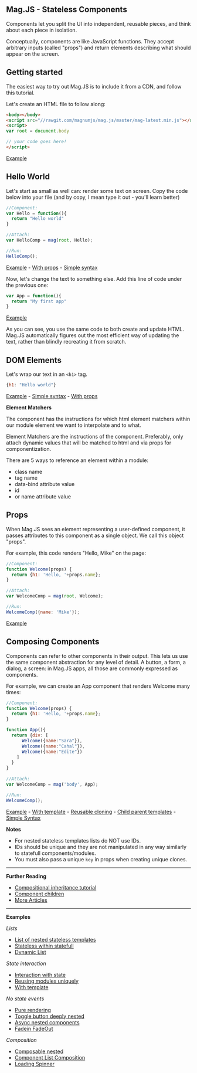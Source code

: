 ## Mag.JS - Stateless Components

Components let you split the UI into independent, reusable pieces, and think about each piece in isolation.

Conceptually, components are like JavaScript functions. They accept arbitrary inputs (called "props") and return elements describing what should appear on the screen.

## Getting started

The easiest way to try out Mag.JS is to include it from a CDN, and follow this tutorial.

Let's create an HTML file to follow along:

```html
<body></body>
<script src="//rawgit.com/magnumjs/mag.js/master/mag-latest.min.js"></script>
<script>
var root = document.body

// your code goes here!
</script>
```
[Example](http://jsbin.com/tubafuhepu/edit?html,output)

## Hello World

Let's start as small as well can: render some text on screen. Copy the code below into your file (and by copy, I mean type it out - you'll learn better)

```javascript
//Component:
var Hello = function(){
  return "Hello world"
}

//Attach:
var HelloComp = mag(root, Hello);

//Run:
HelloComp();
```
[Example](http://jsbin.com/damazuwopo/edit?html,output) - [With props](http://jsbin.com/vonamutano/edit?html,output) - [Simple syntax](http://jsbin.com/pomolafeli/edit?html,output)

Now, let's change the text to something else. Add this line of code under the previous one:

```javascript
var App = function(){
  return "My first app"
}
```
[Example](http://jsbin.com/wixopufafa/edit?html,output)

As you can see, you use the same code to both create and update HTML. Mag.JS automatically figures out the most efficient way of updating the text, rather than blindly recreating it from scratch.

## DOM Elements

Let's wrap our text in an `<h1>` tag.

```javascript
{h1: "Hello world"}
```
[Example](http://jsbin.com/migukexede/edit?html,output) - [Simple syntax](http://jsbin.com/famuxuyebo/edit?html,output) - [With props](http://jsbin.com/wadogayijo/edit?html,output)

**Element Matchers**

The component has the instructions for which html element matchers within our module element we want to interpolate and to what.

Element Matchers are the instructions of the component. Preferably, only attach dynamic values that will be matched to html and via props for componentization.

There are 5 ways to reference an element within a module:
* class name
* tag name
* data-bind attribute value
* id
* or name attribute value

## Props
When Mag.JS sees an element representing a user-defined component, it passes attributes to this component as a single object.
We call this object "props".

For example, this code renders "Hello, Mike" on the page:

```javascript
//Component:
function Welcome(props) {
  return {h1: 'Hello, '+props.name};
}

//Attach:
var WelcomeComp = mag(root, Welcome);

//Run:
WelcomeComp({name: 'Mike'});
```
[Example](http://jsbin.com/xukidaxive/edit?html,output)


## Composing Components

Components can refer to other components in their output. 
This lets us use the same component abstraction for any level of detail. 
A button, a form, a dialog, a screen: in Mag.JS apps, all those are commonly expressed as components.

For example, we can create an App component that renders Welcome many times:

```javascript
//Component:
function Welcome(props) {
  return {h1: 'Hello, '+props.name};
}

function App(){
  return {div: [
      Welcome({name:"Sara"}),
      Welcome({name:"Cahal"}),
      Welcome({name:"Edite"})
    ]
  }
}
  
//Attach:
var WelcomeComp = mag('body', App);

//Run:
WelcomeComp();
```
[Example](http://jsbin.com/tuyimabogi/edit?html,output) - [With template](http://jsbin.com/bekadoyuki/edit?html,output) - [Reusable cloning](http://jsbin.com/zoyadivaku/edit?html,output) - [Child parent templates](http://jsbin.com/zuziwiqato/edit?html,output) - [Simple Syntax](http://jsbin.com/kayidapiwu/edit?html,output)

**Notes**

- For nested stateless templates lists do NOT use IDs. 
- IDs should be unique and they are not manipulated in any way similarly to statefull components/modules.
- You must also pass a unique `key` in props when creating unique clones.

<hr>

**Further Reading**

* [Compositional inheritance tutorial](//github.com/magnumjs/mag.js/blob/master/examples/tutorials/compositional-inheritance.md)
* [Component children](https://github.com/magnumjs/mag.js/blob/master/examples/tutorials/component-children.md)
* [More Articles](https://github.com/magnumjs/mag.js/blob/master/examples/tutorials/README.md)

<hr>

**Examples**

*Lists*

- [List of nested stateless templates](http://jsbin.com/zaqabaludo/edit?html,output)
- [Stateless within statefull](http://jsbin.com/vubojilaqi/edit?html,output)
- [Dynamic List](http://jsbin.com/fudataguso/edit?html,output)


*State interaction*

- [Interaction with state](http://jsbin.com/lazegucafu/edit?html,output) 
- [Reusing modules uniquely](http://jsbin.com/najalimoko/edit?html,output) 
- [With template](http://jsbin.com/tawovoliju/edit?html,output)

*No state events*

- [Pure rendering](http://jsbin.com/simikupayu/edit?html,output) 
- [Toggle button deeply nested](https://codepen.io/anon/pen/XaeWYd?editors=1010)
- [Async nested components](http://jsbin.com/becucovasa/edit?html,output)
- [Fadein FadeOut](http://jsbin.com/tuzenusaka/edit?html,output)

*Composition*

 - [Composable nested](http://jsbin.com/gisacucogu/edit?js,output)
 - [Component List Composition](http://jsbin.com/ledujezige/edit?js,output)
 - [Loading Spinner](http://jsbin.com/yipopogibu/edit?js,output)
